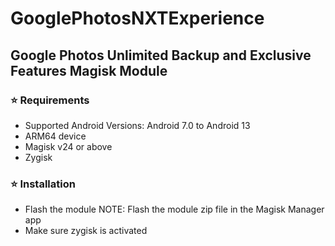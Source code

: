 # GooglePhotosNXTExperience
## Google Photos Unlimited Backup and Exclusive Features Magisk Module

### ⭐ Requirements
- Supported Android Versions: Android 7.0 to Android 13
- ARM64 device
- Magisk v24 or above
- Zygisk

### ⭐ Installation
- Flash the module
NOTE: Flash the module zip file in the Magisk Manager app
- Make sure zygisk is activated
